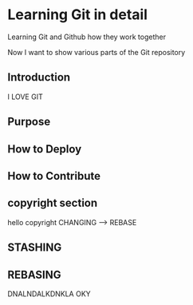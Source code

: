# Learning Git in detail

Learning Git and Github how they work together

Now I want to show various parts of the Git repository

## Introduction 
I LOVE GIT
## Purpose
## How to Deploy
## How to Contribute
## copyright section
hello copyright
CHANGING --> REBASE
## STASHING
## REBASING
DNALNDALKDNKLA
OKY
